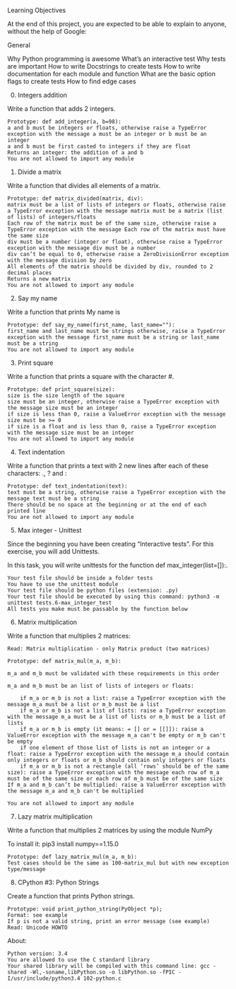 Learning Objectives

At the end of this project, you are expected to be able to explain to anyone, without the help of Google:

General
	
Why Python programming is awesome
	What’s an interactive test
	Why tests are important
	How to write Docstrings to create tests
	How to write documentation for each module and function
	What are the basic option flags to create tests
	How to find edge cases

0. Integers addition

Write a function that adds 2 integers.

	Prototype: def add_integer(a, b=98):
	a and b must be integers or floats, otherwise raise a TypeError exception with the message a must be an integer or b must be an integer
	a and b must be first casted to integers if they are float
	Returns an integer: the addition of a and b
	You are not allowed to import any module

1. Divide a matrix

Write a function that divides all elements of a matrix.

	Prototype: def matrix_divided(matrix, div):
	matrix must be a list of lists of integers or floats, otherwise raise a TypeError exception with the message matrix must be a matrix (list of lists) of integers/floats
	Each row of the matrix must be of the same size, otherwise raise a TypeError exception with the message Each row of the matrix must have the same size
	div must be a number (integer or float), otherwise raise a TypeError exception with the message div must be a number
	div can’t be equal to 0, otherwise raise a ZeroDivisionError exception with the message division by zero
	All elements of the matrix should be divided by div, rounded to 2 decimal places
	Returns a new matrix
	You are not allowed to import any module

2. Say my name

Write a function that prints My name is <first name> <last name>

	Prototype: def say_my_name(first_name, last_name=""):
	first_name and last_name must be strings otherwise, raise a TypeError exception with the message first_name must be a string or last_name must be a string
	You are not allowed to import any module

3. Print square

Write a function that prints a square with the character #.

	Prototype: def print_square(size):
	size is the size length of the square
	size must be an integer, otherwise raise a TypeError exception with the message size must be an integer
	if size is less than 0, raise a ValueError exception with the message size must be >= 0
	if size is a float and is less than 0, raise a TypeError exception with the message size must be an integer
	You are not allowed to import any module

4. Text indentation

Write a function that prints a text with 2 new lines after each of these characters: ., ? and :

	Prototype: def text_indentation(text):
	text must be a string, otherwise raise a TypeError exception with the message text must be a string
	There should be no space at the beginning or at the end of each printed line
	You are not allowed to import any module

5. Max integer - Unittest

Since the beginning you have been creating “Interactive tests”. For this exercise, you will add Unittests.

In this task, you will write unittests for the function def max_integer(list=[]):.

	Your test file should be inside a folder tests
	You have to use the unittest module
	Your test file should be python files (extension: .py)
	Your test file should be executed by using this command: python3 -m unittest tests.6-max_integer_test
	All tests you make must be passable by the function below

6. Matrix multiplication

Write a function that multiplies 2 matrices:

	Read: Matrix multiplication - only Matrix product (two matrices)

	Prototype: def matrix_mul(m_a, m_b):

	m_a and m_b must be validated with these requirements in this order

	m_a and m_b must be an list of lists of integers or floats:

		if m_a or m_b is not a list: raise a TypeError exception with the message m_a must be a list or m_b must be a list
		if m_a or m_b is not a list of lists: raise a TypeError exception with the message m_a must be a list of lists or m_b must be a list of lists
		if m_a or m_b is empty (it means: = [] or = [[]]): raise a ValueError exception with the message m_a can't be empty or m_b can't be empty
		if one element of those list of lists is not an integer or a float: raise a TypeError exception with the message m_a should contain only integers or floats or m_b should contain only integers or floats
		if m_a or m_b is not a rectangle (all ‘rows’ should be of the same size): raise a TypeError exception with the message each row of m_a must be of the same size or each row of m_b must be of the same size
	If m_a and m_b can’t be multiplied: raise a ValueError exception with the message m_a and m_b can't be multiplied

	You are not allowed to import any module

7. Lazy matrix multiplication

Write a function that multiplies 2 matrices by using the module NumPy

To install it: pip3 install numpy==1.15.0

	Prototype: def lazy_matrix_mul(m_a, m_b):
	Test cases should be the same as 100-matrix_mul but with new exception type/message

8. CPython #3: Python Strings

Create a function that prints Python strings.

	Prototype: void print_python_string(PyObject *p);
	Format: see example
	If p is not a valid string, print an error message (see example)
	Read: Unicode HOWTO

About:

	Python version: 3.4
	You are allowed to use the C standard library
	Your shared library will be compiled with this command line: gcc -shared -Wl,-soname,libPython.so -o libPython.so -fPIC -I/usr/include/python3.4 102-python.c


